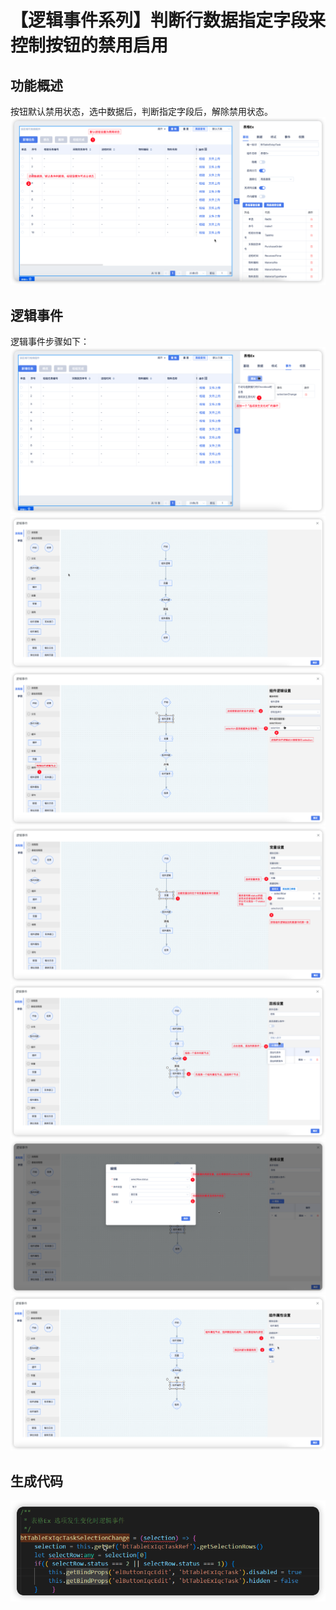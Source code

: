 # 【逻辑事件系列】判断行数据指定字段来控制按钮的禁用启用

## 功能概述
按钮默认禁用状态，选中数据后，判断指定字段后，解除禁用状态。
![判断行数据指定字段来控制按钮的禁用启用](./images/1-1.png)


## 逻辑事件

逻辑事件步骤如下：
![判断行数据指定字段来控制按钮的禁用启用](./images/1-2.png)
![判断行数据指定字段来控制按钮的禁用启用](./images/1-3.png)
![判断行数据指定字段来控制按钮的禁用启用](./images/1-4.png)
![判断行数据指定字段来控制按钮的禁用启用](./images/1-5.png)
![判断行数据指定字段来控制按钮的禁用启用](./images/1-6.png)
![判断行数据指定字段来控制按钮的禁用启用](./images/1-7.png)
![判断行数据指定字段来控制按钮的禁用启用](./images/1-8.png)

## 生成代码
![判断行数据指定字段来控制按钮的禁用启用](./images/1-9.png)
